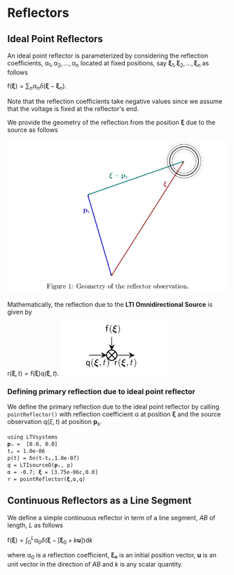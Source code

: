 # Reflectors

## Ideal Point Reflectors

An ideal point reflector is parameterized by considering the reflection coefficients,
$\mathsf{\alpha}_1,\mathsf{\alpha}_2,\ldots,\mathsf{\alpha}_n$ located at fixed positions, say $\bm{ξ}_1,\bm{ξ}_2,\ldots,\bm{ξ}_n$ as follows

$\mathsf{f}(\bm{\xi}) = \sum_{n} \mathsf{\alpha}_n \delta(\bm{\xi} - \bm{\xi}_n).$

Note that the reflection coefficients take negative values since we assume that the voltage is fixed at the reflector's end. 

We provide the geometry of the reflection from the position $\bm{\xi}$ due to the source as follows

![](https://raw.githubusercontent.com/NMSU-ISA/LTVsystems/main/docs/src/assets/Reflector_geometry.png)

Mathematically, the reflection due to the **LTI Omnidirectional Source** is given by

$\mathsf{r}(\bm{\xi},t) = \mathsf{f}(\bm{\xi}) \mathsf{q}(\bm{\xi},t).$
![](https://raw.githubusercontent.com/NMSU-ISA/LTVsystems/main/docs/src/assets/reflector_BD.png)

### Defining primary reflection due to ideal point reflector

We define the primary reflection due to the ideal point reflector by calling `pointReflector()` with reflection coefficient $\mathsf{\alpha}$ at position $\bm{\xi}$ and the source observation $\mathsf{q}(\xi,t)$ at position $\mathbf{p}_\mathrm{s}$.
```@example
using LTVsystems
𝐩ₛ =  [0.0, 0.0]
tₚ = 1.0e-06
p(t) = δn(t-tₚ,1.0e-07)
q = LTIsourceO(𝐩ₛ, p)
α = -0.7; 𝛏 = [3.75e-06c,0.0]
r = pointReflector(𝛏,α,q)
```



## Continuous Reflectors as a Line Segment

We define a simple continuous reflector in term of a line segment, $AB$ of
length, $L$ as follows

$\mathsf{f}(\bm{\xi}) = \int_{0}^{L}\mathsf{\alpha}_0 \delta(\bm{\xi} - [\bm{\xi}_0+k\bm{u}]) \mathrm{d}k$

where $\mathsf{\alpha}_0$ is a reflection coefficient, $\bm{ξ₀}$ is an initial position vector,
$\bm{u}$ is an unit vector in the direction of $AB$ and $k$ is any scalar quantity.
